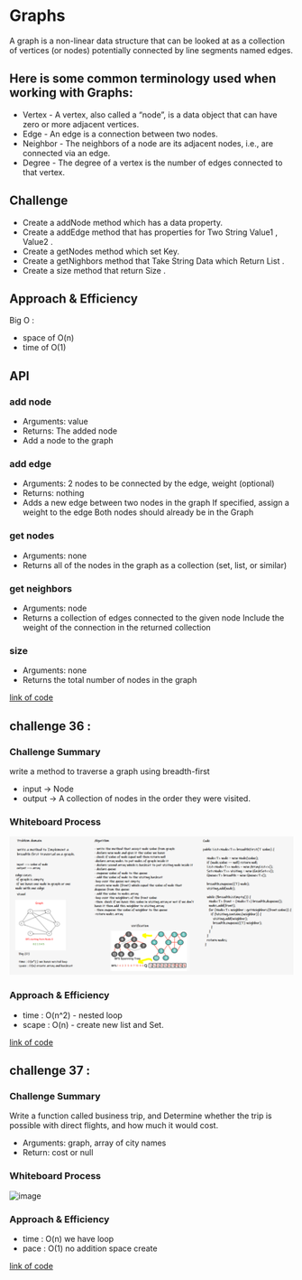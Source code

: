 # Graphs
A graph is a non-linear data structure that can be looked at as a collection of vertices (or nodes) potentially connected by line segments named edges.

## Here is some common terminology used when working with Graphs:

- Vertex - A vertex, also called a “node”, is a data object that can have zero or more adjacent vertices.
- Edge - An edge is a connection between two nodes.
- Neighbor - The neighbors of a node are its adjacent nodes, i.e., are connected via an edge.
- Degree - The degree of a vertex is the number of edges connected to that vertex.

## Challenge

- Create a addNode method which has a data property.
- Create a addEdge method that has properties for Two String Value1 , Value2 .
- Create a getNodes method which set Key.
- Create a getNighbors method that Take String Data which Return List .
- Create a size method that return Size .

## Approach & Efficiency

 Big O :
 - space of O(n)
 - time of O(1)

## API

### add node
- Arguments: value
- Returns: The added node
- Add a node to the graph

### add edge
- Arguments: 2 nodes to be connected by the edge, weight (optional)
- Returns: nothing
- Adds a new edge between two nodes in the graph If specified, assign a weight to the edge Both nodes should already be in the Graph

### get nodes
- Arguments: none
- Returns all of the nodes in the graph as a collection (set, list, or similar)

### get neighbors
- Arguments: node
- Returns a collection of edges connected to the given node Include the weight of the connection in the returned collection

### size
- Arguments: none
- Returns the total number of nodes in the graph

[link of code](https://github.com/abrar189/data-structures-and-algorithms1/tree/graph/java/graph)


## challenge 36 :

### Challenge Summary

write a method to traverse a graph using breadth-first
- input -> Node
- output -> A collection of nodes in the order they were visited.

### Whiteboard Process

![image](./img/cha36.PNG)

### Approach & Efficiency

- time : O(n^2) - nested loop
- scape : O(n) - create new list and Set.

[link of code](https://github.com/abrar189/data-structures-and-algorithms1/tree/graph-breadth-first/java/graph/app/src)



## challenge 37 :

### Challenge Summary

Write a function called business trip, and Determine whether the trip is possible with direct flights, and how much it would cost.

- Arguments: graph, array of city names
- Return: cost or null

### Whiteboard Process

![image](./img/cha37.PNG)

### Approach & Efficiency

- time : O(n) we have loop
- pace : O(1) no addition space create

[link of code](https://github.com/abrar189/data-structures-and-algorithms1/tree/graph-business-trip/java/graph/app/src)


